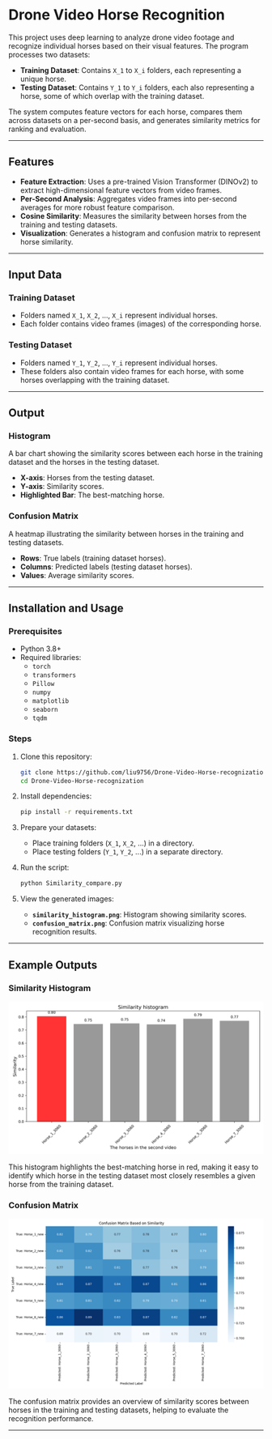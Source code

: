# Drone Video Horse Recognition

This project uses deep learning to analyze drone video footage and recognize individual horses based on their visual features. The program processes two datasets:

- **Training Dataset**: Contains `X_1` to `X_i` folders, each representing a unique horse.
- **Testing Dataset**: Contains `Y_1` to `Y_i` folders, each also representing a horse, some of which overlap with the training dataset.

The system computes feature vectors for each horse, compares them across datasets on a per-second basis, and generates similarity metrics for ranking and evaluation.

---

## Features
- **Feature Extraction**: Uses a pre-trained Vision Transformer (DINOv2) to extract high-dimensional feature vectors from video frames.
- **Per-Second Analysis**: Aggregates video frames into per-second averages for more robust feature comparison.
- **Cosine Similarity**: Measures the similarity between horses from the training and testing datasets.
- **Visualization**: Generates a histogram and confusion matrix to represent horse similarity.

---

## Input Data
### Training Dataset
- Folders named `X_1`, `X_2`, ..., `X_i` represent individual horses.
- Each folder contains video frames (images) of the corresponding horse.

### Testing Dataset
- Folders named `Y_1`, `Y_2`, ..., `Y_i` represent individual horses.
- These folders also contain video frames for each horse, with some horses overlapping with the training dataset.

---

## Output
### Histogram
A bar chart showing the similarity scores between each horse in the training dataset and the horses in the testing dataset.

- **X-axis**: Horses from the testing dataset.
- **Y-axis**: Similarity scores.
- **Highlighted Bar**: The best-matching horse.

### Confusion Matrix
A heatmap illustrating the similarity between horses in the training and testing datasets.

- **Rows**: True labels (training dataset horses).
- **Columns**: Predicted labels (testing dataset horses).
- **Values**: Average similarity scores.

---

## Installation and Usage

### Prerequisites
- Python 3.8+
- Required libraries:
  - `torch`
  - `transformers`
  - `Pillow`
  - `numpy`
  - `matplotlib`
  - `seaborn`
  - `tqdm`

### Steps
1. Clone this repository:
   ```bash
   git clone https://github.com/liu9756/Drone-Video-Horse-recognization.git
   cd Drone-Video-Horse-recognization
   ```

2. Install dependencies:
   ```bash
   pip install -r requirements.txt
   ```

3. Prepare your datasets:
   - Place training folders (`X_1`, `X_2`, ...) in a directory.
   - Place testing folders (`Y_1`, `Y_2`, ...) in a separate directory.

4. Run the script:
   ```bash
   python Similarity_compare.py
   ```

5. View the generated images:
   - **`similarity_histogram.png`**: Histogram showing similarity scores.
   - **`confusion_matrix.png`**: Confusion matrix visualizing horse recognition results.

---

## Example Outputs
### Similarity Histogram
![Similarity Histogram](similarity_matrix_graph/10s_similarity_histogram_horse_1.png)

This histogram highlights the best-matching horse in red, making it easy to identify which horse in the testing dataset most closely resembles a given horse from the training dataset.

### Confusion Matrix
![Confusion Matrix](confusion_matrix.png)

The confusion matrix provides an overview of similarity scores between horses in the training and testing datasets, helping to evaluate the recognition performance.

---